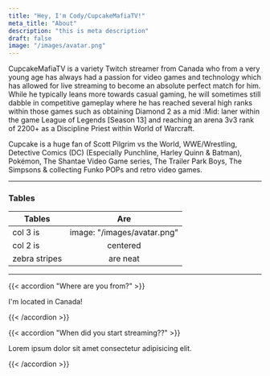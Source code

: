 ```yaml
---
title: "Hey, I'm Cody/CupcakeMafiaTV!"
meta_title: "About"
description: "this is meta description"
draft: false
image: "/images/avatar.png"
---
```


CupcakeMafiaTV is a variety Twitch streamer from Canada who from a very young age has always had a passion for video games and technology which has allowed for live streaming to become an absolute perfect match for him.  While he typically leans more towards casual gaming, he will sometimes still dabble in competitive gameplay where he has reached several high ranks within those games such as obtaining Diamond 2 as a mid :Mid: laner within the game League of Legends [Season 13] and reaching an arena 3v3 rank of 2200+ as a Discipline Priest within World of Warcraft.

Cupcake is a huge fan of Scott Pilgrim vs the World, WWE/Wrestling, Detective Comics (DC) (Especially Punchline, Harley Quinn & Batman), Pokémon, The Shantae Video Game series, The Trailer Park Boys, The Simpsons & collecting Funko POPs and retro video games.


<hr>

### Tables

| Tables        |      Are      |
| ------------- | :-----------: |
| col 3 is      | image: "/images/avatar.png" |
| col 2 is      |   centered    | 
| zebra stripes |   are neat    |  

<hr>

{{< accordion "Where are you from?" >}}

I'm located in Canada!
  
{{< /accordion >}}

{{< accordion "When did you start streaming??" >}}

Lorem ipsum dolor sit amet consectetur adipisicing elit.

{{< /accordion >}}
